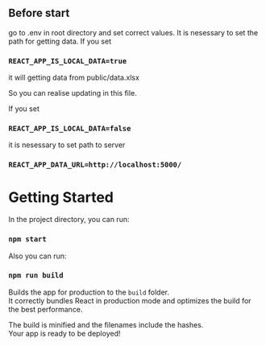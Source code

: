 ## Before start

go to .env in root directory and set correct values. It is nesessary to set the path for getting data.
If you set 
### `REACT_APP_IS_LOCAL_DATA=true`

it will getting data from public/data.xlsx

So you can realise updating in this file.

If you set
### `REACT_APP_IS_LOCAL_DATA=false`

it is nesessary to set path to server
### `REACT_APP_DATA_URL=http://localhost:5000/`

# Getting Started

In the project directory, you can run:
### `npm start`

Also you can run:
### `npm run build`

Builds the app for production to the `build` folder.\
It correctly bundles React in production mode and optimizes the build for the best performance.

The build is minified and the filenames include the hashes.\
Your app is ready to be deployed!
